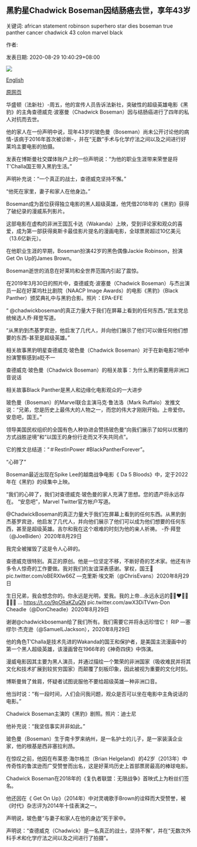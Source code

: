 ## 黑豹星Chadwick Boseman因结肠癌去世，享年43岁

关键词: african statement robinson superhero star dies boseman true panther cancer chadwick 43 colon marvel black

作者: 

发表日期: 2020-08-29 10:40:29+08:00

![](https://www.straitstimes.com/sites/default/files/styles/x_large/public/articles/2020/08/29/nz_chadwick_290854.jpg?itok=LoxwDX6Z)

[English](Black%20Panther%20star%20Chadwick%20Boseman%20dies%20from%20colon%20cancer%20at%2043.md)

[原网页](https://www.straitstimes.com/world/united-states/black-panther-star-chadwick-boseman-dies-from-colon-cancer)

华盛顿（法新社）-周五，他的宣传人员告诉法新社，突破性的超级英雄电影《黑豹》的主角查德威克·波塞曼（Chadwick Boseman）因与结肠癌进行了四年的私人对抗而去世。

他的家人在一份声明中说，现年43岁的玻色曼（Boseman）尚未公开讨论他的病情-该病于2016年首次被诊断-，并在“无数”手术与化学疗法之间以及之间进行好莱坞主要电影的拍摄。

发表在博斯曼社交媒体账户上的一份声明说：“为他的职业生涯带来荣誉是将T'Challa国王带入黑豹生活。”

声明补充说：“一个真正的战士，查德威克坚持不懈。”

“他死在家里，妻子和家人在他身边。”

Boseman成为首位获得独立电影的黑人超级英雄，他凭借2018年的《黑豹》获得了破纪录的漫威系列影片。

这部电影在虚构的非洲王国瓦卡达（Wakanda）上映，受到评论家和观众的喜爱，成为第一部获得奥斯卡最佳影片提名的漫画电影，全球票房超过10亿美元（13.6亿新元）。

在他职业生涯的早期，Boseman扮演42岁的黑色偶像Jackie Robinson，扮演Get On Up的James Brown。

Boseman逝世的消息在好莱坞和全世界范围内引起了震惊。



在2019年3月30日的照片中，查德威克·波塞曼（Chadwick Boseman）与杰出演员一起在好莱坞杜比剧院（NAACP Image Awards）的电影《黑豹》（Black Panther）颁奖典礼中与黑豹合影。照片：EPA-EFE



“ @chadwickboseman的真正力量大于我们在屏幕上看到的任何东西，”民主党总统候选人乔·拜登写道。

“从黑豹到杰基罗宾逊，他启发了几代人，并向他们展示了他们可以做任何他们想要的东西-甚至是超级英雄。”

相关故事黑豹明星查德威克·玻色曼（Chadwick Boseman）对于在新电影21桥中扮演警察感到a贬不一

查德威克·玻色曼（Chadwick Boseman）的相关故事：为什么黑豹需要用非洲口音说话

相关故事Black Panther是黑人和边缘化电影观众的一大进步

玻色曼（Boseman）的Marvel联合主演马克·鲁法洛（Mark Ruffalo）发推文说：“兄弟，您是历史上最伟大的人物之一，而您的伟大才刚刚开始。上帝爱你。安息吧，国王。”

领导美国民权组织的全国有色人种协进会赞扬玻色曼“向我们展示了如何以优雅的方式战胜逆境”和“以国王的身份行走而又不失共同点”。

它的推文总结道：“＃RestInPower \#BlackPantherForever”。

“心碎了”

Boseman最近出现在Spike Lee的越南战争电影《 Da 5 Bloods》中，定于2022年在《黑豹》的续集中上映。

“我们的心碎了，我们对查德威克·玻色曼的家人充满了思想。您的遗产将永远存在。 “安息吧”，Marvel Twitter官方帐户写道。

@ChadwickBoseman的真正力量大于我们在屏幕上看到的任何东西。从黑豹到杰基罗宾逊，他启发了几代人，并向他们展示了他们可以成为他们想要的任何东西，甚至是超级英雄。吉尔和我在这个艰难的时刻为他的亲人祈祷。 -乔·拜登（@JoeBiden）2020年8月29日

我完全被摧毁了这是令人心碎的。



查德威克很特别。真正的原创。他是一位坚定不移，不断好奇的艺术家。他还有许多令人惊奇的工作要做。我对我们的友谊深表感谢。掌权，国王💙pic.twitter.com/oBERXlw66Z —克里斯·埃文斯（@ChrisEvans）2020年8月29日

生日兄弟，我会想念你的。你永远是光明，爱我。我的上帝...永远永远的✌🏿♥️✊🏿🙅🏿‍♂️ ... https://t.co/9pORaKZuQN pic.twitter.com/awX3DiTVwn-Don Cheadle（@DonCheadle）2020年8月29日

谢谢@chadwickboseman给了我们所有。我们需要它并将永远珍惜它！ RIP —塞缪尔·杰克逊（@SamuelLJackson），2020年8月29日

他的角色T’Challa是技术先进的Wakanda的国王和保护者，是美国主流漫画中的第一个黑人超级英雄，该漫画曾在1966年的《神奇四侠》中饰演。

漫威电影因其主要为黑人演员，并通过描绘一个繁荣的非洲国家（吸收难民并将其文化和技术扩展到较贫穷国家）而颠覆了刻板印象，因此被视为重要的文化时刻。

博斯曼耸了耸肩，怀疑者试图说服他不要给超级英雄一种非洲口音。

他当时说：“有一段时间，人们会问我问题，观众是否可以坐在电影中主角说话的电影。”



Chadwick Boseman主演的《黑豹》剧照。照片：迪士尼



他补充说：“我坚信事实并非如此。”

玻色曼（Boseman）生于南卡罗来纳州，是一名护士的儿子，是一家装潢企业家，他的根基是西非塞拉利昂。

在惊叹之前，他因在布莱恩·海尔格兰（Brian Helgeland）的42岁（2013年）中传奇性的鲁滨逊而广受赞誉而出名，这是好莱坞历史上首部票房最高的棒球电影。



Chadwick Boseman在2018年的《复仇者联盟：无限战争》首映式上为粉丝们签名。



他还因在《 Get On Up》（2014年）中对灵魂歌手Brown的诠释而大受赞誉，被《时代》杂志评为2014年十佳表演之一。

声明说，玻色曼“与妻子和家人在他的身边”死于家中。

声明说：“查德威克（Chadwick）是一名真正的战士，坚持不懈”，并在“无数次外科手术和化学疗法之间以及之间进行了拍摄”。